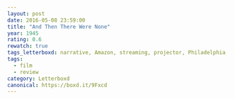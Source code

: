 ```yaml
---
layout: post 
date: 2016-05-08 23:59:00
title: "And Then There Were None"
year: 1945
rating: 0.6
rewatch: true
tags_letterboxd: narrative, Amazon, streaming, projector, Philadelphia, Leah
tags:
  - film
  - review
category: Letterboxd
canonical: https://boxd.it/9Fxcd
---
```

